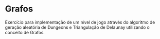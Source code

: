 # Grafos
Exercício para implementação de um nível de jogo através do algoritmo de geração aleatória de Dungeons e Triangulação de Delaunay utilizando o conceito de Grafos.
